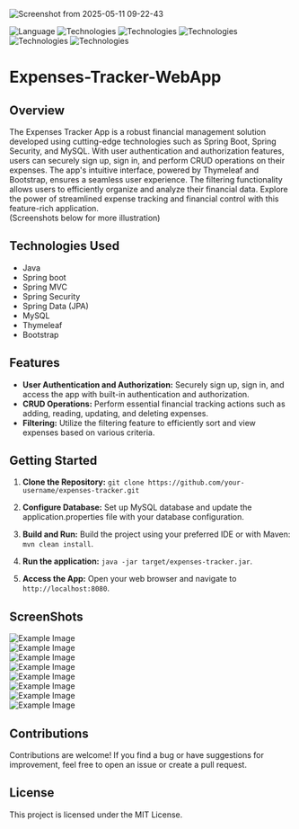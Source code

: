
![Screenshot from 2025-05-11 09-22-43](https://github.com/user-attachments/assets/377363d1-6df4-4bd2-a49e-8ac777a0fa68)

![Language](https://img.shields.io/badge/language-Java%20-blue.svg)
![Technologies](https://img.shields.io/badge/technologies-Spring_boot%20-green.svg)
![Technologies](https://img.shields.io/badge/technologies-Spring_MVC%20-green.svg)
![Technologies](https://img.shields.io/badge/technologies-Spring_Security%20-green.svg)
![Technologies](https://img.shields.io/badge/technologies-Spring_Data_jpa%20-green.svg)
![Technologies](https://img.shields.io/badge/technologies-Thymeleaf_&_Bootstrap%20-purple.svg)


# Expenses-Tracker-WebApp
## Overview
The Expenses Tracker App is a robust financial management solution developed using cutting-edge technologies such as Spring Boot, Spring Security, and MySQL. With user authentication and authorization features, users can securely sign up, sign in, and perform CRUD operations on their expenses. The app's intuitive interface, powered by Thymeleaf and Bootstrap, ensures a seamless user experience. The filtering functionality allows users to efficiently organize and analyze their financial data. Explore the power of streamlined expense tracking and financial control with this feature-rich application.<br> (Screenshots below for more illustration)


## Technologies Used
- Java
- Spring boot
- Spring MVC
- Spring Security
- Spring Data (JPA)
- MySQL
- Thymeleaf
- Bootstrap

## Features
- **User Authentication and Authorization:** Securely sign up, sign in, and access the app with built-in authentication and authorization.
- **CRUD Operations:** Perform essential financial tracking actions such as adding, reading, updating, and deleting expenses.
- **Filtering:** Utilize the filtering feature to efficiently sort and view expenses based on various criteria.

## Getting Started
1. **Clone the Repository:**
`git clone https://github.com/your-username/expenses-tracker.git`

2. **Configure Database:**
Set up MySQL database and update the application.properties file with your database configuration.

3. **Build and Run:**
Build the project using your preferred IDE or with Maven:
`mvn clean install`.

4. **Run the application:**
`java -jar target/expenses-tracker.jar`.

5. **Access the App:**
Open your web browser and navigate to `http://localhost:8080`.

## ScreenShots
![Example Image](screenshots/1.png) <br>
![Example Image](screenshots/2-2.png) <br>
![Example Image](screenshots/3-3.png) <br>
![Example Image](screenshots/4-4.png) <br>
![Example Image](screenshots/5-5.png) <br>
![Example Image](screenshots/6-6.png) <br>
![Example Image](screenshots/7.png) <br>
![Example Image](screenshots/8.png) <br>

## Contributions
Contributions are welcome! If you find a bug or have suggestions for improvement, feel free to open an issue or create a pull request.

## License
This project is licensed under the MIT License.
